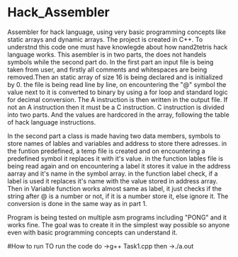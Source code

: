 # Hack_Assembler
Assembler for hack language, using very basic programming concepts like static arrays and dynamic arrays. The project is created in C++. To understnd this code one must have knowlegde about how nand2tetris hack language works. This asembler is in two parts, the does not handels symbols while the second part do. In the first part an input file is being taken from user, and firstly all comments and whitespaces are being removed.Then an static array of size 16 is being declared and is initialized by 0. the file is being read line by line, on encountering the "@" symbol the value next to it is converted to binary by using a for loop and standard logic for decimal conversion. The A instruction is then written in the output file. If not an A instruction then it must be a C instruction. C instruction is divided into two parts. And the values are hardcored in the array, following the table of hack language instructions.

In the second part a class is made having two data members, symbols to store names of lables and variables and address to store there adresses. in the funtion predefined, a temp file is created and on encountering a predefined symbol it replaces it with it's value. in the function lables file is being read again and on encountering a label it stores it value in the address aarray and it's name in the symbol array. in the function label check, if a label is used it replaces it's name with the value stored in address array. Then in Variable function works almost same as label, it just checks if the string after @ is a number or not, if it is a number store it, else ignore it. The conversion is done in the same way as in part 1.

Program is being tested on multiple asm programs including "PONG" and it works fine. The goal was to create it in the simplest way possible so anyone even with basic programming concepts can understand it.

#How to run
TO run the code do 
->g++ Task1.cpp
then
->./a.out
